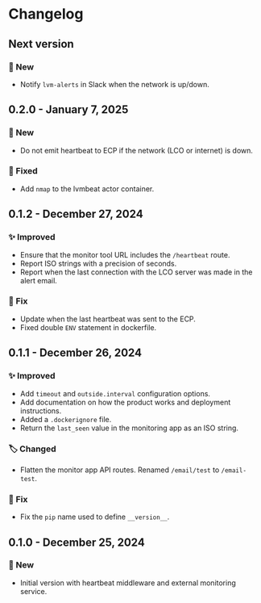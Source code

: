 # Changelog

## Next version

### 🚀 New

* Notify `lvm-alerts` in Slack when the network is up/down.


## 0.2.0 - January 7, 2025

### 🚀 New

* Do not emit heartbeat to ECP if the network (LCO or internet) is down.

### 🔧 Fixed

* Add `nmap` to the lvmbeat actor container.


## 0.1.2 - December 27, 2024

### ✨ Improved

* Ensure that the monitor tool URL includes the `/heartbeat` route.
* Report ISO strings with a precision of seconds.
* Report when the last connection with the LCO server was made in the alert email.

### 🔧 Fix

* Update when the last heartbeat was sent to the ECP.
* Fixed double `ENV` statement in dockerfile.


## 0.1.1 - December 26, 2024

### ✨ Improved

* Add `timeout` and `outside.interval` configuration options.
* Add documentation on how the product works and deployment instructions.
* Added a `.dockerignore` file.
* Return the `last_seen` value in the monitoring app as an ISO string.

### 🏷️ Changed

* Flatten the monitor app API routes. Renamed `/email/test` to `/email-test`.

### 🔧 Fix

* Fix the `pip` name used to define `__version__`.


## 0.1.0 - December 25, 2024

### 🚀 New

* Initial version with heartbeat middleware and external monitoring service.
